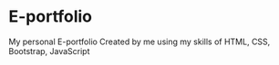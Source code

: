 # E-portfolio
My personal E-portfolio Created by me using my skills of HTML, CSS, Bootstrap, JavaScript
